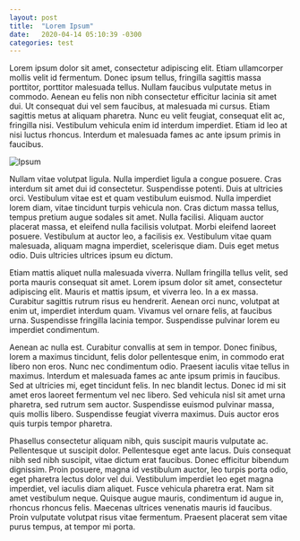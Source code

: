 ```yaml
---
layout: post
title:  "Lorem Ipsum"
date:   2020-04-14 05:10:39 -0300
categories: test
---
```

Lorem ipsum dolor sit amet, consectetur adipiscing elit. Etiam ullamcorper mollis velit id fermentum. Donec ipsum tellus, fringilla sagittis massa porttitor, porttitor malesuada tellus. Nullam faucibus vulputate metus in commodo. Aenean eu felis non nibh consectetur efficitur lacinia sit amet dui. Ut consequat dui vel sem faucibus, at malesuada mi cursus. Etiam sagittis metus at aliquam pharetra. Nunc eu velit feugiat, consequat elit ac, fringilla nisi. Vestibulum vehicula enim id interdum imperdiet. Etiam id leo at nisi luctus rhoncus. Interdum et malesuada fames ac ante ipsum primis in faucibus.

<img class="post-img" src="https://www.oficinadanet.com.br/imagens/post/25197/750xNximages.jpg.pagespeed.ic.23e50a812b.jpg" title="Ipsum">

Nullam vitae volutpat ligula. Nulla imperdiet ligula a congue posuere. Cras interdum sit amet dui id consectetur. Suspendisse potenti. Duis at ultricies orci. Vestibulum vitae est et quam vestibulum euismod. Nulla imperdiet lorem diam, vitae tincidunt turpis vehicula non. Cras dictum massa tellus, tempus pretium augue sodales sit amet. Nulla facilisi. Aliquam auctor placerat massa, et eleifend nulla facilisis volutpat. Morbi eleifend laoreet posuere. Vestibulum at auctor leo, a facilisis ex. Vestibulum vitae quam malesuada, aliquam magna imperdiet, scelerisque diam. Duis eget metus odio. Duis ultricies ultrices ipsum eu dictum.

Etiam mattis aliquet nulla malesuada viverra. Nullam fringilla tellus velit, sed porta mauris consequat sit amet. Lorem ipsum dolor sit amet, consectetur adipiscing elit. Mauris et mattis ipsum, et viverra leo. In a ex massa. Curabitur sagittis rutrum risus eu hendrerit. Aenean orci nunc, volutpat at enim ut, imperdiet interdum quam. Vivamus vel ornare felis, at faucibus urna. Suspendisse fringilla lacinia tempor. Suspendisse pulvinar lorem eu imperdiet condimentum.

Aenean ac nulla est. Curabitur convallis at sem in tempor. Donec finibus, lorem a maximus tincidunt, felis dolor pellentesque enim, in commodo erat libero non eros. Nunc nec condimentum odio. Praesent iaculis vitae tellus in maximus. Interdum et malesuada fames ac ante ipsum primis in faucibus. Sed at ultricies mi, eget tincidunt felis. In nec blandit lectus. Donec id mi sit amet eros laoreet fermentum vel nec libero. Sed vehicula nisl sit amet urna pharetra, sed rutrum sem auctor. Suspendisse euismod pulvinar massa, quis mollis libero. Suspendisse feugiat viverra maximus. Duis auctor eros quis turpis tempor pharetra.

Phasellus consectetur aliquam nibh, quis suscipit mauris vulputate ac. Pellentesque ut suscipit dolor. Pellentesque eget ante lacus. Duis consequat nibh sed nibh suscipit, vitae dictum erat faucibus. Donec efficitur bibendum dignissim. Proin posuere, magna id vestibulum auctor, leo turpis porta odio, eget pharetra lectus dolor vel dui. Vestibulum imperdiet leo eget magna imperdiet, vel iaculis diam aliquet. Fusce vehicula pharetra erat. Nam sit amet vestibulum neque. Quisque augue mauris, condimentum id augue in, rhoncus rhoncus felis. Maecenas ultrices venenatis mauris id faucibus. Proin vulputate volutpat risus vitae fermentum. Praesent placerat sem vitae purus tempus, at tempor mi porta.
